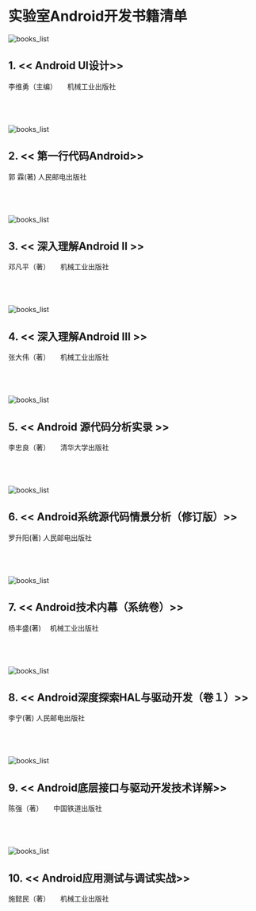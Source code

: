 
# 实验室Android开发书籍清单

![books_list](images/book1_ui.png)
## 1. << Android UI设计>>
李维勇（主编）　　机械工业出版社     
 <br />    
 <br />     
![books_list](images/book2_first_code.png)
## 2. << 第一行代码Android>>
郭 霖(著)  人民邮电出版社    
 <br />   
 <br />   
![books_list](images/book3_deep2.png)
## 3. << 深入理解Android II >>
邓凡平（著）　　机械工业出版社   
 <br />     
 <br />    
![books_list](images/book4_deep3.png)
## 4. << 深入理解Android III >>
张大伟（著）　　机械工业出版社    
 <br />    
 <br />    
![books_list](images/book5_note.png)
## 5. << Android 源代码分析实录 >>
李忠良（著）　　清华大学出版社   
 <br />   
 <br />    
![books_list](images/book6_analyse.png)
## 6. << Android系统源代码情景分析（修订版）>>
罗升阳(著)  人民邮电出版社    
 <br />    
 <br />   
![books_list](images/book7_inside.png)
## 7. << Android技术内幕（系统卷）>>
杨丰盛(著)  　机械工业出版社   
 <br />   
 <br />   
![books_list](images/book8_driver_develop.png)
## 8. << Android深度探索HAL与驱动开发（卷１）>>
李宁(著)  人民邮电出版社   
 <br />    
 <br />   
![books_list](images/book9_driver_analyse.png)
## 9. << Android底层接口与驱动开发技术详解>>
陈强（著）　　中国铁道出版社   
 <br />    
 <br />    
![books_list](images/book10_test.png)
## 10. << Android应用测试与调试实战>>
施懿民（著）　　机械工业出版社   
